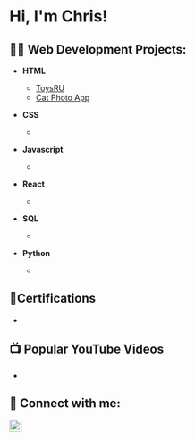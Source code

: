 <h1>Hi, I'm Chris!

<h2>👨‍💻 Web Development Projects:</h2>

- <b>HTML</b>
  - [ToysRU](https://github.com/HarperTattooDev/ToysRU/tree/main)
  - [Cat Photo App](https://github.com/HarperTattooDev/CatPhotoAppFCC/tree/main)

- <b>CSS</b>
  - <!--[Coming Soon](https://github.com/HarperTattooDev)-->
 
- <b>Javascript</b>
  - <!--[Coming Soon](https://github.com/HarperTattooDev)-->
 
- <b>React</b>
  - <!--[Coming Soon](https://github.com/HarperTattooDev)-->

- <b>SQL</b>
  - <!--[Coming Soon](https://github.com/HarperTattooDev)-->
 
- <b>Python</b>
  - <!--[Coming Soon](https://github.com/HarperTattooDev)-->
  
<h2>📄Certifications</h2>

- <!--[Coming Soon !](https://github.com/HarperTattooDev)-->

<h2>📺 Popular YouTube Videos</h2>

- <!--[Coming soon] (https://www.youtube.com/)-->


<h2> 🤳 Connect with me:</h2>

[<img align="left" alt="HarperTattooDev | LinkedIn" width="22px" src="https://cdn.jsdelivr.net/npm/simple-icons@v3/icons/linkedin.svg" />][linkedin]

[linkedin]: https://linkedin.com/in/HarperTattooDev

<!--
**HarperTattooDev/HarperTattooDev** is a ✨ _special_ ✨ repository because its `README.md` (this file) appears on your GitHub profile.

Here are some ideas to get you started:

- 🔭 I’m currently working on ...
- 🌱 I’m currently learning ...
- 👯 I’m looking to collaborate on ...
- 🤔 I’m looking for help with ...
- 💬 Ask me about ...
- 📫 How to reach me: ...
- 😄 Pronouns: ...
- ⚡ Fun fact: ...
-->
